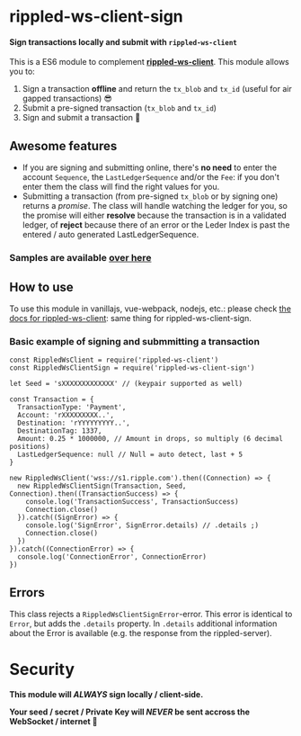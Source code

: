 # rippled-ws-client-sign

#### Sign transactions locally and submit with `rippled-ws-client`

This is a ES6 module to complement **[rippled-ws-client](https://www.npmjs.com/package/rippled-ws-client)**. This module allows you to:

1. Sign a transaction **offline** and return the `tx_blob` and `tx_id` (useful for air gapped transactions) 😎
2. Submit a pre-signed transaction (`tx_blob` and `tx_id`)
3. Sign and submit a transaction 🎉

## Awesome features

- If you are signing and submitting online, there's **no need** to enter the account `Sequence`, the `LastLedgerSequence` and/or the `Fee`: if you don't enter them the class will find the right values for you.
- Submitting a transaction (from pre-signed `tx_blob` or by signing one) returns a _promise_. The class will handle watching the ledger for you, so the promise will either **resolve** because the transaction is in a validated ledger, of **reject** because there of an error or the Leder Index is past the entered / auto generated LastLedgerSequence.

### Samples are available [over here](https://github.com/WietseWind/rippled-ws-client-sign/blob/master/samples)

## How to use

To use this module in vanillajs, vue-webpack, nodejs, etc.: please check [the docs for rippled-ws-client](https://github.com/WietseWind/rippled-ws-client#readme): same thing for rippled-ws-client-sign.

### Basic example of signing and submmitting a transaction

```
const RippledWsClient = require('rippled-ws-client')
const RippledWsClientSign = require('rippled-ws-client-sign')

let Seed = 'sXXXXXXXXXXXXX' // (keypair supported as well)

const Transaction = {
  TransactionType: 'Payment',
  Account: 'rXXXXXXXXX..',
  Destination: 'rYYYYYYYYY..',
  DestinationTag: 1337,
  Amount: 0.25 * 1000000, // Amount in drops, so multiply (6 decimal positions)
  LastLedgerSequence: null // Null = auto detect, last + 5
}

new RippledWsClient('wss://s1.ripple.com').then((Connection) => {
  new RippledWsClientSign(Transaction, Seed, Connection).then((TransactionSuccess) => {
    console.log('TransactionSuccess', TransactionSuccess)
    Connection.close()
  }).catch((SignError) => {
    console.log('SignError', SignError.details) // .details ;)
    Connection.close()
  })
}).catch((ConnectionError) => {
  console.log('ConnectionError', ConnectionError)
})
```

## Errors

This class rejects a `RippledWsClientSignError`-error. This error is identical to `Error`, but adds the `.details` property. In `.details` additional information about the Error is available (e.g. the response from the rippled-server).

# Security

**This module will _ALWAYS_ sign locally / client-side.**

**Your seed / secret / Private Key will _NEVER_ be sent accross the WebSocket / internet 🎉**
